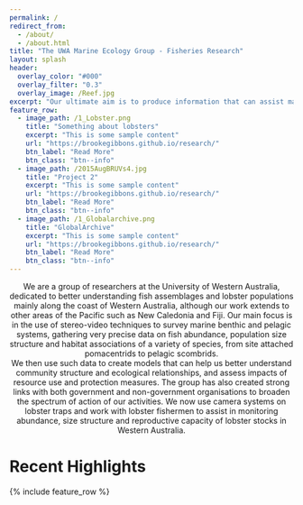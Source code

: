 ```yaml
---
permalink: /
redirect_from:
  - /about/
  - /about.html
title: "The UWA Marine Ecology Group - Fisheries Research"
layout: splash
header:
  overlay_color: "#000"
  overlay_filter: "0.3"
  overlay_image: /Reef.jpg
excerpt: "Our ultimate aim is to produce information that can assist managers and decision makers in their quest for more sustainable marine ecosystems."
feature_row:
  - image_path: /1_Lobster.png
    title: "Something about lobsters"
    excerpt: "This is some sample content"
    url: "https://brookegibbons.github.io/research/"
    btn_label: "Read More"
    btn_class: "btn--info"
  - image_path: /2015AugBRUVs4.jpg
    title: "Project 2"
    excerpt: "This is some sample content"
    url: "https://brookegibbons.github.io/research/"
    btn_label: "Read More"
    btn_class: "btn--info"
  - image_path: /1_Globalarchive.png
    title: "GlobalArchive"
    excerpt: "This is some sample content"
    url: "https://brookegibbons.github.io/research/"
    btn_label: "Read More"
    btn_class: "btn--info"
---
```


<center>We are a group of researchers at the University of Western Australia, dedicated to better understanding fish assemblages and lobster populations mainly along the coast of Western Australia, although our work extends to other areas of the Pacific such as New Caledonia and Fiji. Our main focus is in the use of stereo-video techniques to survey marine benthic and pelagic systems, gathering very precise data on fish abundance, population size structure and habitat associations of a variety of species, from site attached pomacentrids to pelagic scombrids. </center>


<center>We then use such data to create models that can help us better understand community structure and ecological relationships, and assess impacts of resource use and protection measures. The group has also created strong links with both government and non-government organisations to broaden the spectrum of action of our activities. We now use camera systems on lobster traps and work with lobster fishermen to assist in monitoring abundance, size structure and reproductive capacity of lobster stocks in Western Australia.</center>


<h1 class="aboutPhil">Recent Highlights</h1>
{% include feature_row %}


